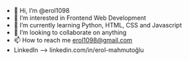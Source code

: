 - 👋 Hi, I’m @erol1098
- 👀 I’m interested in Frontend Web Development 
- 🌱 I’m currently learning Python, HTML, CSS and Javascript
- 💞️ I’m looking to collaborate on anything
- 📫 How to reach me erol1098@gmail.com
- LinkedIn --> linkedin.com/in/erol-mahmutoğlu

<!---
erol1098/erol1098 is a ✨ special ✨ repository because its `README.md` (this file) appears on your GitHub profile.
You can click the Preview link to take a look at your changes.
--->
